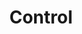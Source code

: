 ---
title: Control
description: Instant and controlled updates of AGM related information.
icon: refresh
tags: benefits
---